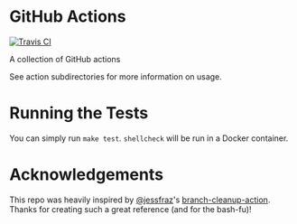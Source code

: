# GitHub Actions
[![Travis CI](https://img.shields.io/travis/stevenpall/github-actions.svg?style=for-the-badge)](https://travis-ci.org/stevenpall/github-actions)

A collection of GitHub actions

See action subdirectories for more information on usage.

# Running the Tests
You can simply run `make test`. `shellcheck` will be run in a Docker container.

# Acknowledgements
This repo was heavily inspired by [@jessfraz](https://github.com/jessfraz)'s [branch-cleanup-action](https://github.com/jessfraz/branch-cleanup-action). Thanks for creating such a great reference (and for the bash-fu)!

